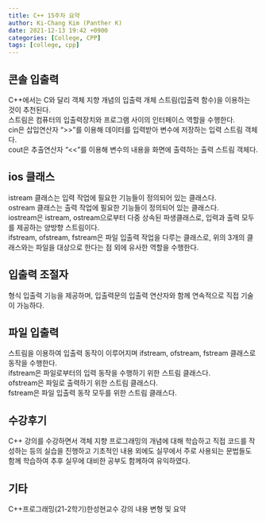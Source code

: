 ```yaml
---
title: C++ 15주차 요약
author: Ki-Chang Kim (Panther K)
date: 2021-12-13 19:42 +0900
categories: [College, CPP]
tags: [college, cpp]
---
```


## 콘솔 입출력

C++에서는 C와 달리 객체 지향 개념의 입출력 개체 스트림(입출력 함수)을 이용하는 것이 추천된다.   
스트림은 컴퓨터의 입출력장치와 프로그램 사이의 인터페이스 역할을 수행한다.   
cin은 삽입연산자 “>>”를 이용해 데이터를 입력받아 변수에 저장하는 입력 스트림 객체다.   
cout은 추출연산자 “<<”를 이용해 변수의 내용을 화면에 출력하는 출력 스트림 객체다.

## ios 클래스

istream 클래스는 입력 작업에 필요한 기능들이 정의되어 있는 클래스다.   
ostream 클래스는 출력 작업에 필요한 기능들이 정의되어 있는 클래스다.   
iostream은 istream, ostream으로부터 다중 상속된 파생클래스로, 입력과 출력 모두를 제공하는 양방향 스트림이다.   
ifstream, ofstream, fstream은 파일 입출력 작업을 다루는 클래스로, 위의 3개의 클래스와는 파일을 대상으로 한다는 점 외에 유사한 역할을 수행한다.

## 입출력 조절자

형식 입출력 기능을 제공하며, 입출력문의 입출력 연산자와 함께 연속적으로 직접 기술이 가능하다.

## 파일 입출력

스트림을 이용하여 입출력 동작이 이루어지며 ifstream, ofstream, fstream 클래스로 동작을 수행한다.   
ifstream은 파일로부터의 입력 동작을 수행하기 위한 스트림 클래스다.   
ofstream은 파일로 출력하기 위한 스트림 클래스다.   
fstream은 파일 입출력 동작 모두를 위한 스트림 클래스다.

## 수강후기

C++ 강의를 수강하면서 객체 지향 프로그래밍의 개념에 대해 학습하고 직접 코드를 작성하는 등의 실습을 진행하고 기초적인 내용 외에도 실무에서 주로 사용되는 문법들도 함께 학습하여 추후 실무에 대비한 공부도 함께하여 유익하였다.

## 기타

C++프로그래밍(21-2학기)한성현교수 강의 내용 변형 및 요약